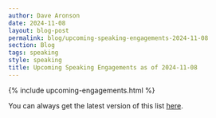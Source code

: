 ```yaml
---
author: Dave Aronson
date: 2024-11-08
layout: blog-post
permalink: blog/upcoming-speaking-engagements-2024-11-08
section: Blog
tags: speaking
style: speaking
title: Upcoming Speaking Engagements as of 2024-11-08
---
```


{% include upcoming-engagements.html %}

You can always get the latest version of this list
[here](/speaking/upcoming).
